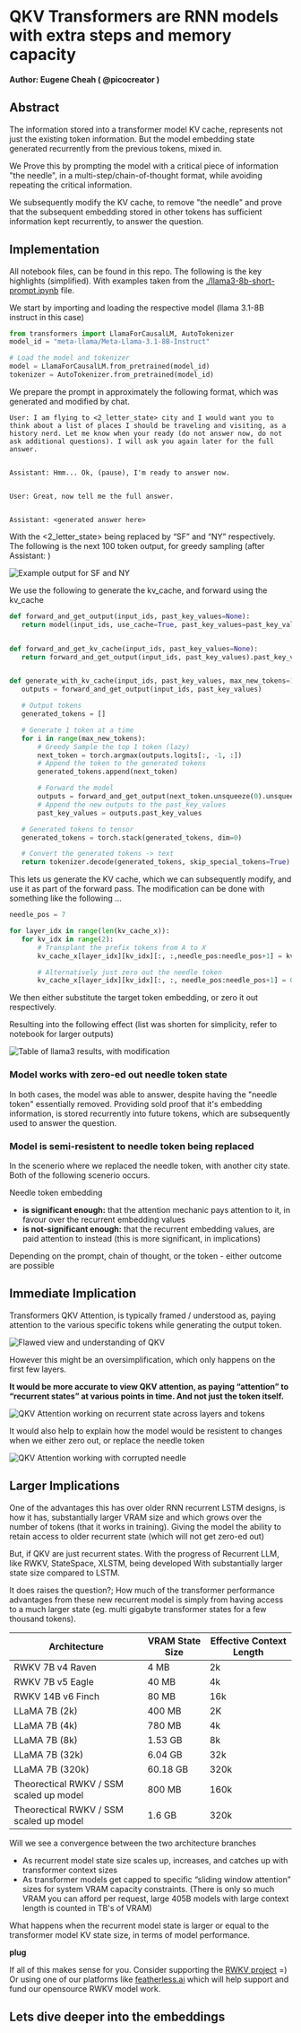 # QKV Transformers are RNN models with extra steps and memory capacity

**Author: Eugene Cheah ( @picocreator )**

## Abstract

The information stored into a transformer model KV cache, represents not just the existing token information. But the model embedding state generated recurrently from the previous tokens, mixed in. 

We Prove this by prompting the model with a critical piece of information "the needle", in a multi-step/chain-of-thought format, while avoiding repeating the critical information. 

We subsequently modify the KV cache, to remove "the needle" and prove that the subsequent embedding stored in other tokens has sufficient information kept recurrently, to answer the question.

## Implementation

All notebook files, can be found in this repo. The following is the key highlights (simplified).
With examples taken from the [./llama3-8b-short-prompt.ipynb](./llama3-8b-long-prompt.ipynb) file.

We start by importing and loading the respective model (llama 3.1-8B instruct in this case)

```python
from transformers import LlamaForCausalLM, AutoTokenizer
model_id = "meta-llama/Meta-Llama-3.1-8B-Instruct"

# Load the model and tokenizer
model = LlamaForCausalLM.from_pretrained(model_id)
tokenizer = AutoTokenizer.from_pretrained(model_id)
```

We prepare the prompt in approximately the following format, which was generated and modified by chat.

```
User: I am flying to <2_letter_state> city and I would want you to think about a list of places I should be traveling and visiting, as a history nerd. Let me know when your ready (do not answer now, do not ask additional questions). I will ask you again later for the full answer. 


Assistant: Hmm... Ok, (pause), I'm ready to answer now.


User: Great, now tell me the full answer.


Assistant: <generated answer here>
```

With the <2_letter_state> being replaced by “SF” and “NY” respectively.
The following is the next 100 token output, for greedy sampling (after Assistant: )

![Example output for SF and NY](./imgs/reference-sf-ny-model-output.png)

We use the following to generate the kv_cache, and forward using the kv_cache

```python
def forward_and_get_output(input_ids, past_key_values=None):
   return model(input_ids, use_cache=True, past_key_values=past_key_values)


def forward_and_get_kv_cache(input_ids, past_key_values=None):
   return forward_and_get_output(input_ids, past_key_values).past_key_values


def generate_with_kv_cache(input_ids, past_key_values, max_new_tokens=100):
   outputs = forward_and_get_output(input_ids, past_key_values)

   # Output tokens
   generated_tokens = []

   # Generate 1 token at a time
   for i in range(max_new_tokens):
       # Greedy Sample the top 1 token (lazy)
       next_token = torch.argmax(outputs.logits[:, -1, :])
       # Append the token to the generated tokens
       generated_tokens.append(next_token)

       # Forward the model
       outputs = forward_and_get_output(next_token.unsqueeze(0).unsqueeze(0), outputs.past_key_values)
       # Append the new outputs to the past_key_values
       past_key_values = outputs.past_key_values

   # Generated tokens to tensor
   generated_tokens = torch.stack(generated_tokens, dim=0)

   # Convert the generated tokens -> text
   return tokenizer.decode(generated_tokens, skip_special_tokens=True)
```

This lets us generate the KV cache, which we can subsequently modify, and use it as part of the forward pass. The modification can be done with something like the following …

```python
needle_pos = 7

for layer_idx in range(len(kv_cache_x)):
   for kv_idx in range(2):
       # Transplant the prefix tokens from A to X
       kv_cache_x[layer_idx][kv_idx][:, :,needle_pos:needle_pos+1] = kv_cache_a[layer_idx][kv_idx][:, :, needle_pos:needle_pos+1]

       # Alternatively just zero out the needle token
       kv_cache_x[layer_idx][kv_idx][:, :, needle_pos:needle_pos+1] = 0
```

We then either substitute the target token embedding, or zero it out respectively.

Resulting into the following effect (list was shorten for simplicity, refer to notebook for larger outputs)

![Table of llama3 results, with modification](./imgs/small-prompt-table-of-outcomes.png)

### Model works with zero-ed out needle token state

In both cases, the model was able to answer, despite having the "needle token" essentially removed.
Providing sold proof that it's embedding information, is stored recurrently into future tokens, which are subsequently used to answer the question.

### Model is semi-resistent to needle token being replaced

In the scenerio where we replaced the needle token, with another city state. Both of the following scenerio occurs.

Needle token embedding
- **is significant enough:** that the attention mechanic pays attention to it, in favour over the recurrent embedding values
- **is not-significant enough:** that the recurrent embedding values, are paid attention to instead (this is more significant, in implications)

Depending on the prompt, chain of thought, or the token - either outcome are possible

## Immediate Implication

Transformers QKV Attention, is typically framed / understood as, paying attention to the various specific tokens while generating the output token.

![Flawed view and understanding of QKV](./imgs/qkv-flawed-understanding.drawio.png)

However this might be an oversimplification, which only happens on the first few layers.

**It would be more accurate to view QKV attention, as paying “attention” to “recurrent states” at various points in time. And not just the token itself.**

![QKV Attention working on recurrent state across layers and tokens](./imgs/qkv-recurrent-view.drawio.png)

It would also help to explain how the model would be resistent to changes when we either zero out, or replace the needle token

![QKV Attention working with corrupted needle](./imgs/qkv-corrupted-recurrent-view.drawio.png)

## Larger Implications

One of the advantages this has over older RNN recurrent LSTM designs, is how it has, substantially larger VRAM size and which grows over the number of tokens (that it works in training). Giving the model the ability to retain access to older recurrent state (which will not get zero-ed out)

But, if QKV are just recurrent states. With the progress of Recurrent LLM, like RWKV, StateSpace, XLSTM, being developed With substantially larger state size compared to LSTM. 

It does raises the question?; How much of the transformer performance advantages from these new recurrent model is simply from having access to a much larger state (eg. multi gigabyte transformer states for a few thousand tokens).

| Architecture | VRAM State Size | Effective Context Length |
|---|---|---|
| RWKV 7B v4 Raven | 4 MB | 2k |
| RWKV 7B v5 Eagle | 40 MB | 4k |
| RWKV 14B v6 Finch | 80 MB | 16k |
| LLaMA 7B (2k) | 400 MB | 2K |
| LLaMA 7B (4k) | 780 MB | 4k |
| LLaMA 7B (8k) | 1.53 GB | 8k |
| LLaMA 7B (32k) | 6.04 GB | 32k |
| LLaMA 7B (320k) | 60.18 GB | 320k |
| Theorectical RWKV / SSM scaled up model | 800 MB | 160k |
| Theorectical RWKV / SSM scaled up model | 1.6 GB | 320k |

Will we see a convergence between the two architecture branches
- As recurrent model state size scales up, increases, and catches up with transformer context sizes
- As transformer models get capped to specific “sliding window attention” sizes for system VRAM capacity constraints. (There is only so much VRAM you can afford per request, large 405B models with large context length is counted in TB's of VRAM)

What happens when the recurrent model state is larger or equal to the transformer model KV state size, in terms of model performance.

**plug**

If all of this makes sense for you. Consider supporting the [RWKV project](https://wiki.rwkv.com) =)
Or using one of our platforms like [featherless.ai](https://featherless.ai) which will help support and fund our opensource RWKV model work.

## Lets dive deeper into the embeddings

